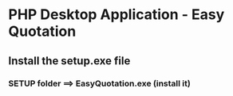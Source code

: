 # PHP Desktop Application - Easy Quotation

## Install the setup.exe file

### SETUP folder ==> EasyQuotation.exe (install it)
